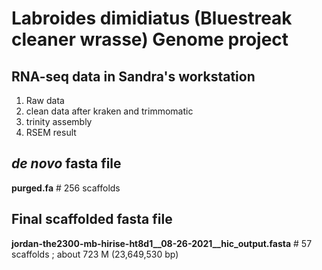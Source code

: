 # Labroides dimidiatus (Bluestreak cleaner wrasse) Genome project  

## RNA-seq data in Sandra's workstation   
1. Raw data  
2. clean data after kraken and trimmomatic
3. trinity assembly
4. RSEM result  

## *de novo* fasta file
**purged.fa**                   # 256 scaffolds  

## Final scaffolded fasta file
**jordan-the2300-mb-hirise-ht8d1__08-26-2021__hic_output.fasta**          # 57 scaffolds ; about 723 M (23,649,530 bp)
